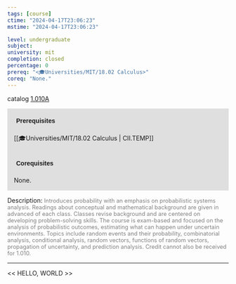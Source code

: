 ```yaml
---
tags: [course]
ctime: "2024-04-17T23:06:23"
mstime: "2024-04-17T23:06:23"

level: undergraduate
subject: 
university: mit
completion: closed
percentage: 0
prereq: "<🎓Universities/MIT/18.02 Calculus>"
coreq: "None."
---
```


catalog [1.010A](http://student.mit.edu/catalog/m1a.html#1.010A)

<span style="display: block; padding: 15px; background-color: rgb(100, 100, 100, 0.2);"><font id="m_prereq176_0" style="display: block; font-family: Arial, sans-serif; font-weight: bold; padding: 5px">Prerequisites</font><br><span id="prereq176_0">[[🎓Universities/MIT/18.02 Calculus | CII.TEMP]]</span></span>
<span style="display: block; padding: 15px; background-color: rgb(100, 100, 100, 0.2);"><font id="m_coreq176_0" style="display: block; font-family: Arial, sans-serif; font-weight: bold; padding: 5px">Corequisites</font><br><span id="coreq176_0">None.</span></span>

<font style="">Description:</font>
<font style="color: grey; font-size: 0.8rem;">Introduces probability with an emphasis on probabilistic systems analysis. Readings about conceptual and mathematical background are given in advanced of each class. Classes revise background and are centered on developing problem-solving skills. The course is exam-based and focused on the analysis of probabilistic outcomes, estimating what can happen under uncertain environments. Topics include random events and their probability, combinatorial analysis, conditional analysis, random vectors, functions of random vectors, propagation of uncertainty, and prediction analysis. Credit cannot also be received for 1.010.</font>



---

<< HELLO, WORLD >>
